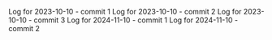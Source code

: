Log for 2023-10-10 - commit 1
Log for 2023-10-10 - commit 2
Log for 2023-10-10 - commit 3
Log for 2024-11-10 - commit 1
Log for 2024-11-10 - commit 2
